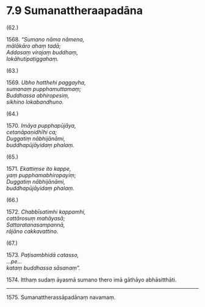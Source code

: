 

# 7.9 Sumanattheraapadāna



(62.)

1568\. _“Sumano nāma nāmena,_  
_mālākāro ahaṃ tadā;_  
_Addasaṃ virajaṃ buddhaṃ,_  
_lokāhutipaṭiggahaṃ._  


(63.)

1569\. _Ubho hatthehi paggayha,_  
_sumanaṃ pupphamuttamaṃ;_  
_Buddhassa abhiropesiṃ,_  
_sikhino lokabandhuno._  


(64.)

1570\. _Imāya pupphapūjāya,_  
_cetanāpaṇidhīhi ca;_  
_Duggatiṃ nābhijānāmi,_  
_buddhapūjāyidaṃ phalaṃ._  


(65.)

1571\. _Ekattiṃse ito kappe,_  
_yaṃ pupphamabhiropayiṃ;_  
_Duggatiṃ nābhijānāmi,_  
_buddhapūjāyidaṃ phalaṃ._  


(66.)

1572\. _Chabbīsatimhi kappamhi,_  
_cattārosuṃ mahāyasā;_  
_Sattaratanasampannā,_  
_rājāno cakkavattino._  


(67.)

1573\. _Paṭisambhidā catasso,_  
_…pe…_  
_kataṃ buddhassa sāsanaṃ”._  


1574\. Itthaṃ sudaṃ āyasmā sumano thero imā gāthāyo abhāsitthāti.

---

1575\. Sumanattherassāpadānaṃ navamaṃ.





